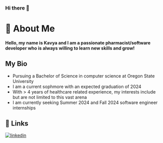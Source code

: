 ### Hi there 👋

# 🚀 About Me
#### Hello, my name is Kavya and I am a passionate pharmacist/software developer who is always willing to learn new skills and grow!

## My Bio
* Pursuing a Bachelor of Science in computer science at Oregon State University
* I am a current sophmore with an expected graduation of 2024
* With > 4 years of healthcare related experience, my interests include but are not limited to this vast arena
* I am currently seeking Summer 2024 and Fall 2024 software engineer internships




## 🔗 Links

[![linkedin](https://img.shields.io/badge/linkedin-0A66C2?style=for-the-badge&logo=linkedin&logoColor=white)](https://www.linkedin.com/in/kavya-kolavasi-8a32bb271/)


